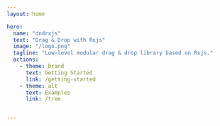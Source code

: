 ```yaml
---
layout: home

hero:
  name: "dndrxjs"
  text: "Drag & Drop with Rxjs"
  image: "/logo.png"
  tagline: "Low-level modular drag & drop library based on Rxjs."
  actions:
    - theme: brand
      text: Getting Started
      link: /getting-started
    - theme: alt
      text: Examples
      link: /tree


---
```


